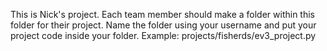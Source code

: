 This is Nick's project. Each team member should make a folder within this folder for their project.  Name the folder using your username and put your project code inside your folder.  Example: projects/fisherds/ev3_project.py